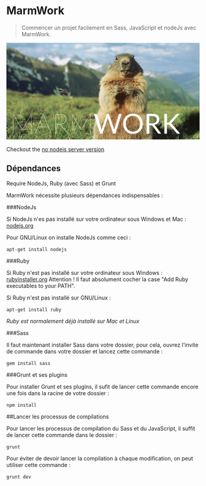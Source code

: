 # MarmWork

> Commencer un projet facilement en Sass, JavaScript et nodeJs avec MarmWork.

![MarmWork](marmwork.jpg "marmwork")

Checkout the [no nodejs server version](https://github.com/dimitrinicolas/marmwork/tree/no-nodejs)

## Dépendances
Require NodeJs, Ruby (avec Sass) et Grunt

MarmWork nécessite plusieurs dépendances indispensables :

###NodeJs

Si NodeJs n'es pas installé sur votre ordinateur sous Windows et Mac : [nodejs.org](http://nodejs.org/)

Pour GNU/Linux on installe NodeJs comme ceci : 

```shell
apt-get install nodejs
```

###Ruby

Si Ruby n'est pas installé sur votre ordinateur sous Windows : [rubyinstaller.org](http://rubyinstaller.org/) Attention ! Il faut absolument cocher la case "Add Ruby executables to your PATH".

Si Ruby n'est pas installé sur GNU/Linux : 

```shell
apt-get install ruby
```

*Ruby est normalement déjà installé sur Mac et Linux*

###Sass

Il faut maintenant installer Sass dans votre dossier, pour cela, ouvrez l'invite de commande dans votre dossier et lancez cette commande :

```shell
gem install sass
```

###Grunt et ses plugins

Pour installer Grunt et ses plugins, il sufit de lancer cette commande encore une fois dans la racine de votre dossier :

```shell
npm install
```

##Lancer les processus de compilations

Pour lancer les processus de compilation du Sass et du JavaScript, il suffit de lancer cette commande dans le dossier :

```shell
grunt
```

Pour éviter de devoir lancer la compilation à chaque modification, on peut utiliser cette commande :

```shell
grunt dev
```